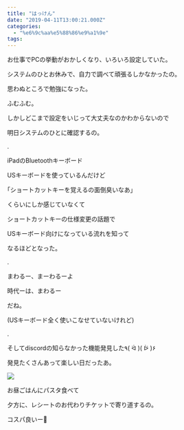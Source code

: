 ```yaml
---
title: "はっけん"
date: "2019-04-11T13:00:21.000Z"
categories: 
  - "%e6%9c%aa%e5%88%86%e9%a1%9e"
tags: 
---
```


お仕事でPCの挙動がおかしくなり、いろいろ設定していた。

システムのひとお休みで、自力で調べて頑張るしかなかったの。

思わぬところで勉強になった。

ふむふむ。

しかしどこまで設定をいじって大丈夫なのかわからないので

明日システムのひとに確認するの。

.

iPadのBluetoothキーボード

USキーボードを使っているんだけど

｢ショートカットキーを覚えるの面倒臭いなあ｣

くらいにしか感じていなくて

ショートカットキーの仕様変更の話題で

USキーボード向けになっている流れを知って

なるほどとなった。

.

まわるー、まーわるーよ

時代ーは、まわるー

だね。

(USキーボード全く使いこなせていないけれど)

.

そしてdiscordの知らなかった機能発見した٩( ᐛ )( ᐖ )۶

発見たくさんあって楽しい日だったあ。

![](/images/2019-04-11-12-03-397823485108978392849.jpg)

お昼ごはんにパスタ食べて

夕方に、レシートのお代わりチケットで寄り道するの。

コスパ良いー🐰
